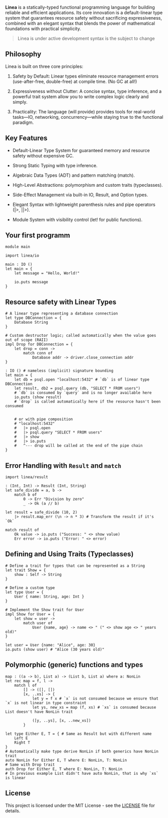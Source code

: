 **Linea** is a statically-typed functional programming language for building reliable and efficient applications. Its core innovation is a default-linear type system that guarantees resource safety without sacrificing expressiveness, combined with an elegant syntax that blends the power of mathematical foundations with practical simplicity.

> Linea is under active development
> syntax is the subject to change

## Philosophy

Linea is built on three core principles:

1. Safety by Default: Linear types eliminate resource management errors (use-after-free, double-free) at compile time. (No GC at all!)

2. Expressiveness without Clutter: A concise syntax, type inference, and a powerful trait system allow you to write complex logic clearly and simply.

3. Practicality: The language (will provide) provides tools for real-world tasks—IO, networking, concurrency—while staying true to the functional paradigm.

## Key Features

- Default-Linear Type System for guaranteed memory and resource safety without expensive GC.

- Strong Static Typing with type inference.

- Algebraic Data Types (ADT) and pattern matching (match).

- High-Level Abstractions: polymorphism and custom traits (typeclasses).

- Side-Effect Management via built-in IO, Result, and Option types.

- Elegant Syntax with lightweight parenthesis rules and pipe operators (|>, ||>).

- Module System with visibility control (let! for public functions).

## Your first programm

```linea
module main

import linea/io

main : IO ()
let main = {
    let message = "Hello, World!"

    io.puts message
}
```

## Resource safety with Linear Types

```linea
# A linear type representing a database connection
let type DBConnection = {
    Database String
}

# Custom destructor logic; called automatically when the value goes out of scope (RAII)
impl Drop for DBConnection = {
    let drop = conn ->
        match conn of
            Database addr -> driver.close_connection addr
}

: IO () # nameless (implicit) signature bounding
let main = {
    let db = psql.open "localhost:5432" # `db` is of linear type DBConnection
    let result, db2 = psql.query (db, "SELECT * FROM users")
    # `db` is consumed by `query` and is no longer available here
    io.puts (show result)
    # `drop` is called automatically here if the resource hasn't been consumed


    # or with pipe composition
    # "localhost:5432"
    #   |> psql.open
    #   |> psql.query "SELECT * FROM users"
    #   |> show
    #   |> io.puts
    #   ^--- drop will be called at the end of the pipe chain
}
```

## Error Handling with `Result` and `match`

```linea
import linea/result

: (Int, Int) -> Result (Int, String)
let safe_divide = a, b ->
    match b of
        0 -> Err "Division by zero"
        _ -> Ok (a // b)

let result = safe_divide (10, 2)
    |> result.map_err (\n -> n * 3) # Transform the result if it's `Ok`

match result of
    Ok value -> io.puts ("Success: " <> show value)
    Err error -> io.puts ("Error: " <> error)
```

## Defining and Using Traits (Typeclasses)

```linea
# Define a trait for types that can be represented as a String
let trait Show = {
    show : Self -> String
}

# Define a custom type
let type User = {
    User { name: String, age: Int }
}

# Implement the Show trait for User
impl Show for User = {
    let show = user ->
        match user of
            User {name, age} -> name <> " (" <> show age <> " years old)"
}

let user = User {name: "Alice", age: 30}
io.puts (show user) # "Alice (30 years old)"

```

## Polymorphic (generic) functions and types

```linea
map : ((a -> b), List a) -> (List b, List a) where a: NonLin
let rec map = f, l ->
    match l of
        [] -> ([], [])
        [x, ..xs] -> {
            let y = f x # `x` is not consumed because we ensure that `x` is not linear in type constraint
            let ys, new_xs = map (f, xs) # `xs` is consumed because List doesn't have NonLin trait

            ([y, ..ys], [x, ..new_xs])
        }

let type Either E, T = { # Same as Result but with different name
    Left E
    Right T
}
# Automatically make type derive NonLin if both generics have NonLin trait
auto NonLin for Either E, T where E: NonLin, T: NonLin
# Same with Drop trait
auth Drop for Either E, T where E: NonLin, T: NonLin
# In previous example List didn't have auto NonLin, that is why `xs` is linear
```

## License

This project is licensed under the MIT License - see the [LICENSE](LICENSE) file for details.
